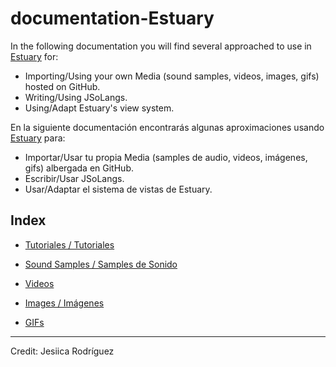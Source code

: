 # documentation-Estuary 
 
In the following documentation you will find several approached to use in [Estuary](https://estuary.mcmaster.ca/) for:  
+ Importing/Using your own Media (sound samples, videos, images, gifs) hosted on GitHub.  
+ Writing/Using JSoLangs.  
+ Using/Adapt Estuary's view system.  
  
En la siguiente documentación encontrarás algunas aproximaciones usando [Estuary](https://estuary.mcmaster.ca/) para:  
+ Importar/Usar tu propia Media (samples de audio, videos, imágenes, gifs) albergada en GitHub.  
+ Escribir/Usar JSoLangs.  
+ Usar/Adaptar el sistema de vistas de Estuary.  
  
  
## Index
  
+ [Tutoriales / Tutoriales](Tutorials/README.md)

+ [Sound Samples / Samples de Sonido](Sound/README.md)  
  
+ [Videos](Video/README.md)  
  
+ [Images / Imágenes](Image/README.md)  
  
+ [GIFs](GIFs/README.md)  
  
  
________________________________________________________________________
  
Credit: Jesiica Rodríguez
